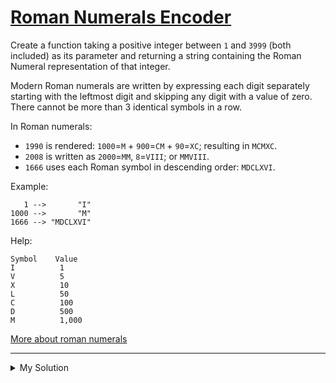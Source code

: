 # [Roman Numerals Encoder](https://www.codewars.com/kata/51b62bf6a9c58071c600001b)

Create a function taking a positive integer between `1` and `3999` (both included) as its parameter and returning a
string containing the Roman Numeral representation of that integer.

Modern Roman numerals are written by expressing each digit separately starting with the leftmost digit and skipping any
digit with a value of zero. There cannot be more than 3 identical symbols in a row.

In Roman numerals:

- `1990` is rendered: `1000`=`M` + `900`=`CM` + `90`=`XC`; resulting in `MCMXC`.
- `2008` is written as `2000`=`MM`, `8`=`VIII`; or `MMVIII`.
- `1666` uses each Roman symbol in descending order: `MDCLXVI`.

Example:

```
   1 -->       "I"
1000 -->       "M"
1666 --> "MDCLXVI"
```

Help:

```
Symbol    Value
I          1
V          5
X          10
L          50
C          100
D          500
M          1,000
```

[More about roman numerals](https://en.wikipedia.org/wiki/Roman_numerals)

---

<details><summary>My Solution</summary>

```js
function solution(number) {
  let result = "";
  const numToRoman = {
    1000: "M",
    900: "CM",
    500: "D",
    400: "CD",
    100: "C",
    90: "XC",
    50: "L",
    40: "XL",
    10: "X",
    9: "IX",
    5: "V",
    4: "IV",
    1: "I",
  };

  const keys = Object.keys(numToRoman).reverse().map(Number); // Get the keys in descending order. [1000, 900, 500, 400, 100, 90, 50, 40, 10, 9, 5, 4, 1]

  // Loop through the keys, starting from the largest number to the smallest
  for (let key of keys) {
    while (number >= key) {
      // Add the corresponding Roman numeral to the result and subtract the number from the key
      result += numToRoman[key];
      number -= key;
    }
  }

  return result;
}
```

</details>

